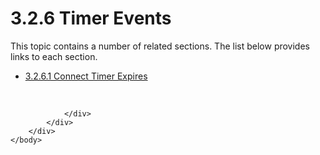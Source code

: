<html dir="LTR" xmlns:mshelp="http://msdn.microsoft.com/mshelp" xmlns:ddue="http://ddue.schemas.microsoft.com/authoring/2003/5" xmlns:xlink="http://www.w3.org/1999/xlink" xmlns:tool="http://www.microsoft.com/tooltip">
    <head>
        <meta http-equiv="Content-Type" content="text/html; CHARSET=utf-8"></meta>
        <meta name="save" content="history"></meta>
        <title>3.2.6 Timer Events</title>
        <xml>
            <mshelp:toctitle title="3.2.6 Timer Events"></mshelp:toctitle>
            <mshelp:rltitle title="[MS-SSAS8]: Timer Events"></mshelp:rltitle>
            <mshelp:keyword index="A" term="ce4d6780-4496-4405-9f26-c153c63459cd"></mshelp:keyword>
            <mshelp:attr name="DCSext.ContentType" value="open specification"></mshelp:attr>
            <mshelp:attr name="AssetID" value="ce4d6780-4496-4405-9f26-c153c63459cd"></mshelp:attr>
            <mshelp:attr name="TopicType" value="kbRef"></mshelp:attr>
            <mshelp:attr name="DCSext.Title" value="[MS-SSAS8]: Timer Events" />
        </xml>
    </head>
    <body>
        <div id="header">
            <h1 class="heading">3.2.6 Timer Events</h1>
        </div>
        <div id="mainSection">
            <div id="mainBody">
                <div id="allHistory" class="saveHistory"></div>
                <div id="sectionSection0" class="section" name="collapseableSection">
                    <p>This topic contains a number of related sections. The list below provides links to each section.<br /></p><ul><li><span><a href="e4d69393-f10d-470e-84bd-34d7eb0f0b2f.html">3.2.6.1 Connect Timer Expires</a></span></li></ul><p><br /></p>


                </div>
            </div>
        </div>
    </body>
</html>